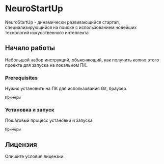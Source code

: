 # NeuroStartUp
NeuroStartUp - динамически развивающийся стартап, специализирующийся на поиске с использованием новейших технологий искусственного интеллекта

## Начало работы
Небольшой набор инструкций, объясняющий, как получить копию этого проекта для запуска на локальном ПК.

### Prerequisites
Нужно установить на ПК для использования Git, браузер.

```
Примеры
```
### Установка и запуск
Пошаговый процесс установки и запуска

```
Примеры
```
## Лицензия
Опишите условия лицензии
